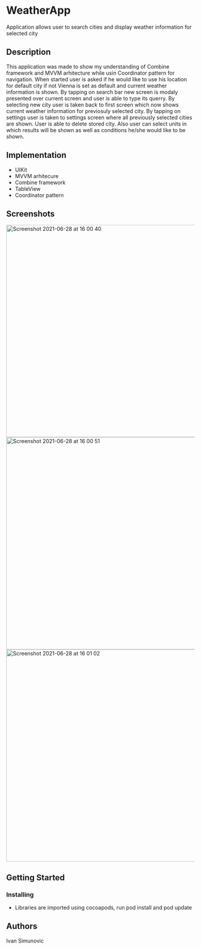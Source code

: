 # WeatherApp

Application allows user to search cities and display weather information for selected city

## Description

This application was made to show my understanding of Combine framework and MVVM arhitecture while usin Coordinator pattern for navigation. 
When started user is asked if he would like to use his location for default city if not Vienna is set as default and current weather information is shown. 
By tapping on search bar new screen is modaly presented over current screen and user is able to type its querry. By selecting new city user is taken back to 
first screen which now shows current weather information for previosuly selected city. By tapping on settings user is taken to settings screen where all
previously selected cities are shown. User is able to delete stored city. Also user can select units in which results will be shown as well as conditions he/she 
would like to be shown.

## Implementation

* UIKit
* MVVM arhitecure
* Combine framework
* TableView
* Coordinator pattern

## Screenshots
<img width="568" alt="Screenshot 2021-06-28 at 16 00 40" src="https://user-images.githubusercontent.com/68013386/123649503-16f03880-d82a-11eb-935e-0a5a2f34e32e.png">
<img width="568" alt="Screenshot 2021-06-28 at 16 00 51" src="https://user-images.githubusercontent.com/68013386/123649513-19529280-d82a-11eb-8787-db4d8e17ddbc.png">
<img width="568" alt="Screenshot 2021-06-28 at 16 01 02" src="https://user-images.githubusercontent.com/68013386/123649528-1bb4ec80-d82a-11eb-8502-c801dc676951.png">

## Getting Started

### Installing

* Libraries are imported using cocoapods, run pod install and pod update

## Authors

Ivan Simunovic 
